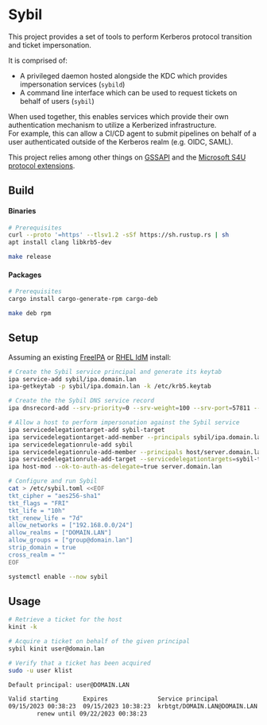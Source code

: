 # Sybil

This project provides a set of tools to perform Kerberos protocol transition and ticket impersonation.

It is comprised of:
- A privileged daemon hosted alongside the KDC which provides impersonation services (`sybild`)
- A command line interface which can be used to request tickets on behalf of users (`sybil`)

When used together, this enables services which provide their own authentication mechanism to utilize a Kerberized infrastructure.  
For example, this can allow a CI/CD agent to submit pipelines on behalf of a user authenticated outside of the Kerberos realm (e.g. OIDC, SAML).

This project relies among other things on [GSSAPI](https://datatracker.ietf.org/doc/html/rfc2743) and the [Microsoft S4U protocol extensions](https://learn.microsoft.com/en-us/openspecs/windows_protocols/ms-sfu/3bff5864-8135-400e-bdd9-33b552051d94).

## Build

#### Binaries
```sh
# Prerequisites
curl --proto '=https' --tlsv1.2 -sSf https://sh.rustup.rs | sh
apt install clang libkrb5-dev

make release
```

#### Packages
```sh
# Prerequisites
cargo install cargo-generate-rpm cargo-deb

make deb rpm
```

## Setup

Assuming an existing [FreeIPA](https://www.freeipa.org/) or [RHEL IdM](https://access.redhat.com/products/identity-management/) install:

```sh
# Create the Sybil service principal and generate its keytab
ipa service-add sybil/ipa.domain.lan
ipa-getkeytab -p sybil/ipa.domain.lan -k /etc/krb5.keytab

# Create the the Sybil DNS service record
ipa dnsrecord-add --srv-priority=0 --srv-weight=100 --srv-port=57811 --srv-target=ipa.domain.lan. domain.lan _sybil._tcp

# Allow a host to perform impersonation against the Sybil service
ipa servicedelegationtarget-add sybil-target
ipa servicedelegationtarget-add-member --principals sybil/ipa.domain.lan sybil-target
ipa servicedelegationrule-add sybil
ipa servicedelegationrule-add-member --principals host/server.domain.lan sybil
ipa servicedelegationrule-add-target --servicedelegationtargets=sybil-target sybil
ipa host-mod --ok-to-auth-as-delegate=true server.domain.lan

# Configure and run Sybil
cat > /etc/sybil.toml <<EOF
tkt_cipher = "aes256-sha1"
tkt_flags = "FRI"
tkt_life = "10h"
tkt_renew_life = "7d"
allow_networks = ["192.168.0.0/24"]
allow_realms = ["DOMAIN.LAN"]
allow_groups = ["group@domain.lan"]
strip_domain = true
cross_realm = ""
EOF

systemctl enable --now sybil
```

## Usage

```sh
# Retrieve a ticket for the host
kinit -k

# Acquire a ticket on behalf of the given principal
sybil kinit user@domain.lan

# Verify that a ticket has been acquired
sudo -u user klist

Default principal: user@DOMAIN.LAN

Valid starting       Expires              Service principal
09/15/2023 00:38:23  09/15/2023 10:38:23  krbtgt/DOMAIN.LAN@DOMAIN.LAN
        renew until 09/22/2023 00:38:23
```
